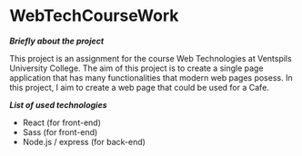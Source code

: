 # WebTechCourseWork
*****Briefly about the project*****

This project is an assignment for the course Web Technologies at Ventspils University College.
The aim of this project is to create a single page application that has many functionalities that modern web pages posess.
In this project, I aim to create a web page that could be used for a Cafe. 


*****List of used technologies*****
* React (for front-end)
* Sass (for front-end)
* Node.js / express (for back-end)
